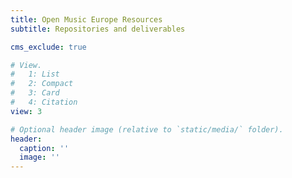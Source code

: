 ```yaml
---
title: Open Music Europe Resources
subtitle: Repositories and deliverables

cms_exclude: true

# View.
#   1: List
#   2: Compact
#   3: Card
#   4: Citation
view: 3

# Optional header image (relative to `static/media/` folder).
header:
  caption: ''
  image: ''
---
```


